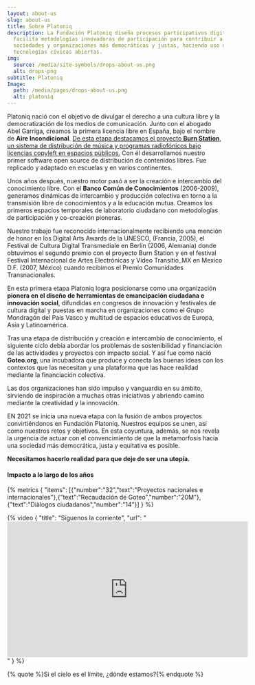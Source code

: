 ```yaml
---
layout: about-us
slug: about-us
title: Sobre Platoniq
description: La Fundación Platoniq diseña procesos participativos digitales y
  facilita metodologías innovadoras de participación para contribuir a formar
  sociedades y organizaciones más democráticas y justas, haciendo uso de
  tecnologías cívicas abiertas.
img:
  source: /media/site-symbols/drops-about-us.png
  alt: drops-png
subtitle: Platoniq
Image:
  path: /media/pages/drops-about-us.png
  alt: platoniq
---
```

Platoniq nació con el objetivo de divulgar el derecho a una cultura libre y la democratización de los medios de comunicación. Junto con el abogado Abel Garriga, creamos la primera licencia libre en España, bajo el nombre de **Aire Incondicional**. [De esta etapa destacamos el proyecto **Burn Station**, un sistema de distribución de música y programas radiofónicos bajo licencias copyleft en espacios públicos.](https://www.youtube.com/watch?v=EMnqbcmEPVI) Con él desarrollamos nuestro primer software open source de distribución de contenidos libres. Fue replicado y adaptado en escuelas y en varios continentes.

Unos años después, nuestro motor pasó a ser la creación e intercambio del conocimiento libre. Con el **Banco Común de Conocimientos** (2006-2009), generamos dinámicas de intercambio y producción colectiva en torno a la transmisión libre de conocimientos y a la educación mutua. Creamos los primeros espacios temporales de laboratorio ciudadano con metodologías de participación y co-creación pioneras.

Nuestro trabajo fue reconocido internacionalmente recibiendo una mención de honor en los Digital Arts Awards de la UNESCO, (Francia, 2005), el Festival de Cultura Digital Transmediale en Berlín (2006, Alemania) donde obtuvimos el segundo premio con el proyecto Burn Station y en el festival Festival Internacional de Artes Electrónicas y Video Transitio_MX en Mexico D.F. (2007, México) cuando recibimos el Premio Comunidades Transnacionales.

En esta primera etapa Platoniq logra posicionarse como una organización **pionera en el diseño de herramientas de emancipación ciudadana e innovación social**, difundidas en congresos de innovación y festivales de cultura digital y puestas en marcha en organizaciones como el Grupo Mondragón del País Vasco y multitud de espacios educativos de Europa, Asia y Latinoamérica.

Tras una etapa de distribución y creación e intercambio  de conocimiento, el siguiente ciclo debía abordar los problemas de sostenibilidad y financiación de las actividades y proyectos con impacto social. Y así fue como nació **Goteo.org**, una incubadora que produce y conecta las buenas ideas con los contextos que las necesitan y una plataforma que las hace realidad mediante la financiación colectiva. 

Las dos organizaciones han sido impulso y vanguardia en su ámbito, sirviendo de inspiración a muchas otras iniciativas y abriendo camino mediante la creatividad y la innovación.

EN 2021 se inicia una nueva etapa con la fusión de ambos proyectos convirtiéndonos en Fundación Platoniq. Nuestros equipos se unen, así como nuestros retos y objetivos. En esta coyuntura, además, se nos revela la urgencia de actuar con el convencimiento de que la metamorfosis hacia una sociedad más democrática, justa y equitativa es posible. 

**Necesitamos hacerlo realidad para que deje de ser una utopía.**

#### Impacto a lo largo de los años

{% metrics { "items": [{"number":"32","text":"Proyectos nacionales e internacionales"},{"text":"Recaudación de Goteo","number":"20M"},{"text":"Diàlogos ciudadanos","number":"14"}] } %}

{% video { "title": "Síguenos la corriente", "url": "<iframe width="560" height="315" src="https://www.youtube.com/embed/hJNra7lM5Po?si=bV9_EbJ77jy_UnGU" title="YouTube video player" frameborder="0" allow="accelerometer; autoplay; clipboard-write; encrypted-media; gyroscope; picture-in-picture; web-share" referrerpolicy="strict-origin-when-cross-origin" allowfullscreen></iframe>" } %}

{% quote %}Si el cielo es el límite, ¿dónde estamos?{% endquote %}

